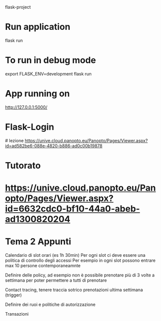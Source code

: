 flask-project

# Run application
flask run

# To run in debug mode 

export FLASK_ENV=development
flask run

# App running on
http://127.0.0.1:5000/


# Flask-Login
# lezione https://unive.cloud.panopto.eu/Panopto/Pages/Viewer.aspx?id=ad582be6-088e-4820-b886-ad0c00b19878

# Tutorato
# https://unive.cloud.panopto.eu/Panopto/Pages/Viewer.aspx?id=6632cdc0-bf10-44a0-abeb-ad1300820204

# Tema 2 Appunti

Calendario di slot orari (es 1h 30min)
Per ogni slot ci deve essere una politica di controllo degli accessi
Per esempio in ogni slot possono entrare max 10 persone contemporaneamnte

Definire delle policy, ad esempio non è possibile prenotare più di 3 volte a settimana per poter permettere a tutti di prenotare 

Contact tracing, tenere traccia sotrico prenotazioni ultima settimana (trigger)

Definire dei ruoi e politiche di autorizzazione

Transazioni

